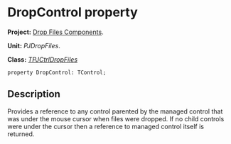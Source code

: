 # DropControl property #

**Project:** [Drop Files Components](DropFilesComponents.md).

**Unit:** _PJDropFiles_.

**Class:** _[TPJCtrlDropFiles](TPJCtrlDropFiles.md)_

```
property DropControl: TControl;
```

## Description ##

Provides a reference to any control parented by the managed control that was under the mouse cursor when files were dropped. If no child controls were under the cursor then a reference to managed control itself is returned.